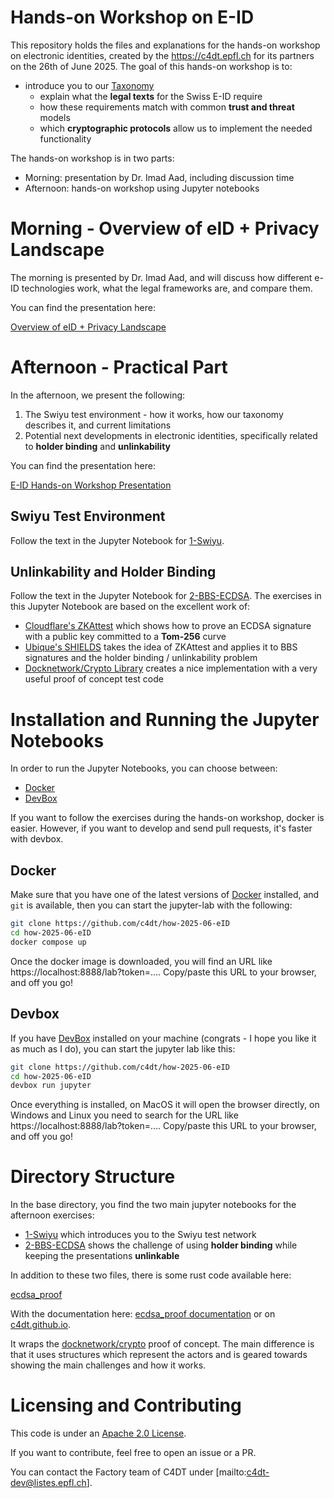# Hands-on Workshop on E-ID

This repository holds the files and explanations for the hands-on workshop on
electronic identities, created by the https://c4dt.epfl.ch for its partners
on the 26th of June 2025.
The goal of this hands-on workshop is to:

- introduce you to our [Taxonomy](https://eid-privacy.github.io/wp1/2025/06/10/taxonomy-101.html)
  - explain what the **legal texts** for the Swiss E-ID require
  - how these requirements match with common **trust and threat** models
  - which **cryptographic protocols** allow us to implement the needed functionality

The hands-on workshop is in two parts:

- Morning: presentation by Dr. Imad Aad, including discussion time
- Afternoon: hands-on workshop using Jupyter notebooks

# Morning - Overview of eID + Privacy Landscape

The morning is presented by Dr. Imad Aad, and will discuss how different e-ID technologies work,
what the legal frameworks are, and compare them.

You can find the presentation here:

[Overview of eID + Privacy Landscape](https://drive.google.com/file/d/1aosDYJNpBLp_KcoBlE2D08rCWbMg42Co/view?usp=sharing)

# Afternoon - Practical Part

In the afternoon, we present the following:

1. The Swiyu test environment - how it works, how our taxonomy describes it, and current limitations
2. Potential next developments in electronic identities, specifically related to **holder binding**
and **unlinkability**

You can find the presentation here:

[E-ID Hands-on Workshop Presentation](https://drive.google.com/file/d/1AnvaZwXLrZ_hEN9CEj3GnchfhN4uBJKi/view?usp=sharing)

## Swiyu Test Environment

Follow the text in the Jupyter Notebook for [1-Swiyu](./1-Swiyu.ipynb).

## Unlinkability and Holder Binding

Follow the text in the Jupyter Notebook for [2-BBS-ECDSA](./2-BBS-ECDSA.ipynb).
The exercises in this Jupyter Notebook are based on the excellent work of:

- [Cloudflare's ZKAttest](https://github.com/cloudflare/zkp-ecdsa) which shows how to prove an ECDSA
signature with a public key committed to a **Tom-256** curve
- [Ubique's SHIELDS](https://github.com/UbiqueInnovation/zkattest-rs/) takes the idea of ZKAttest
and applies it to BBS signatures and the holder binding / unlinkability problem
- [Docknetwork/Crypto Library](https://github.com/docknetwork/crypto/tree/main/equality_across_groups)
creates a nice implementation with a very useful proof of concept test code

# Installation and Running the Jupyter Notebooks

In order to run the Jupyter Notebooks, you can choose between:

- [Docker](https://docs.docker.com/desktop/)
- [DevBox](https://www.jetify.com/docs/devbox/installing_devbox/)

If you want to follow the exercises during the hands-on workshop, docker is easier.
However, if you want to develop and send pull requests, it's faster with devbox.

## Docker

Make sure that you have one of the latest versions of [Docker](https://docs.docker.com/desktop/)
installed, and `git` is available, then you can start the jupyter-lab with the following:

```bash
git clone https://github.com/c4dt/how-2025-06-eID
cd how-2025-06-eID
docker compose up
```

Once the docker image is downloaded, you will find an URL like
https://localhost:8888/lab?token=....
Copy/paste this URL to your browser, and off you go!

## Devbox

If you have [DevBox](https://www.jetify.com/docs/devbox/installing_devbox/) installed on your machine
(congrats - I hope you like it as much as I do), you can start the jupyter lab like this:

```bash
git clone https://github.com/c4dt/how-2025-06-eID
cd how-2025-06-eID
devbox run jupyter
```

Once everything is installed, on MacOS it will open the browser directly, on Windows and Linux you need
to search for the URL like
https://localhost:8888/lab?token=....
Copy/paste this URL to your browser, and off you go!

# Directory Structure

In the base directory, you find the two main jupyter notebooks for the afternoon exercises:

- [1-Swiyu](./1-Swiyu.ipynb) which introduces you to the Swiyu test network
- [2-BBS-ECDSA](./2-BBS-ECDSA.ipynb) shows the challenge of using **holder binding** while keeping
the presentations **unlinkable**

In addition to these two files, there is some rust code available here:

[ecdsa_proof](./ecdsa_proof/src/lib.rs)

With the documentation here: [ecdsa_proof documentation](./docs/ecdsa_proof/index.html) or on
[c4dt.github.io](https://c4dt.github.io/how-2025-06-eID).

It wraps the [docknetwork/crypto](https://github.com/docknetwork/crypto/tree/main/equality_across_groups)
proof of concept. 
The main difference is that it uses structures which represent the actors and is geared towards showing
the main challenges and how it works.

# Licensing and Contributing

This code is under an [Apache 2.0 License](./LICENSE.txt).

If you want to contribute, feel free to open an issue or a PR.

You can contact the Factory team of C4DT under [mailto:c4dt-dev@listes.epfl.ch].
